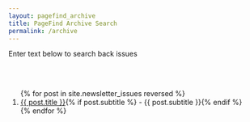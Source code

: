 ```yaml
---
layout: pagefind_archive
title: PageFind Archive Search
permalink: /archive
---
```


<!-- markdownlint-disable MD033 -->

Enter text below to search back issues

<div id="pf_search"></div>
<script>
    window.addEventListener('DOMContentLoaded', (event) => {
        new PagefindUI({ element: "#pf_search", pageSize: 20, showSubResults: true });
    });
</script>

<br/><br/>

<ol class="archive-issue">
{% for post in site.newsletter_issues reversed %}
    <li><a href="{{ post.url | remove: '.html'}}">{{ post.title }}</a>{% if post.subtitle %} - {{ post.subtitle }}{% endif %}</li>
{% endfor %}
</ol>
